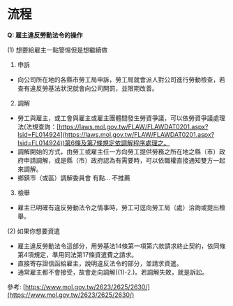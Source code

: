 # 流程

**Q: 雇主違反勞動法令的操作**

(1) 想要給雇主一點警惕但是想繼續做

1. 申訴

* 向公司所在地的各縣市勞工局申訴，勞工局就會派人對公司進行勞動檢查，若查有違反勞基法狀況就會向公司開罰，並限期改善。

2. 調解

* 勞工與雇主，或工會與雇主或雇主團體間發生勞資爭議，可以依勞資爭議處理法(法規查詢：[https://laws.mol.gov.tw/FLAW/FLAWDAT0201.aspx?lsid=FL014924](https://laws.mol.gov.tw/FLAW/FLAWDAT0201.aspx?lsid=FL014924))第6條及第7條規定依調解程序處理之。
* 調解開始的方式，由勞工或雇主任一方向勞工提供勞務之所在地之縣（市）政府申請調解，或是縣（市）政府認為有需要時，可以依職權直接通知雙方一起來調解。
* 鄉鎮市（或區）調解委員會 有點… 不推薦

3. 檢舉

* 雇主已明確有違反勞動法令之情事時，勞工可逕向勞工局（處）洽詢或提出檢舉。

(2) 如果你想要資遣

* 雇主違反勞動法令這部分，用勞基法14條第一項第六款請求終止契約，依同條第4項規定，準用同法第17條資遣費之請求。
* 直接寄存證信函給雇主，說明違反法令的部分，並請求資遣。
* 通常雇主都不會接受，故會走向調解((1)-2.)。若調解失敗，就是訴訟。

參考: [https://www.mol.gov.tw/2623/2625/2630/](https://www.mol.gov.tw/2623/2625/2630/)
